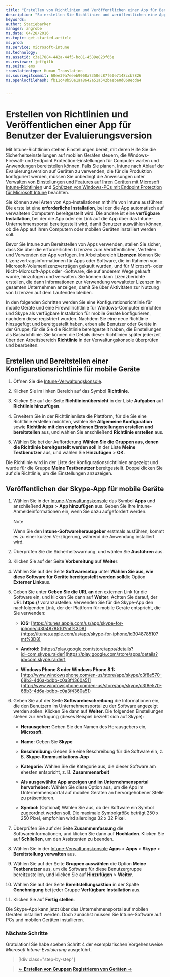 ```yaml
---
title: "Erstellen von Richtlinien und Veröffentlichen einer App für Benutzer | Microsoft Intune"
description: "So erstellen Sie Richtlinien und veröffentlichen eine App, wenn Sie sich für eine kostenlose 30-tägige Evaluierungsversion von Intune registrieren."
keywords: 
author: Staciebarker
manager: angrobe
ms.date: 04/28/2016
ms.topic: get-started-article
ms.prod: 
ms.service: microsoft-intune
ms.technology: 
ms.assetid: c3a17884-442a-44f5-bc81-4589e823f65e
ms.reviewer: jeffgilb
ms.suite: ems
translationtype: Human Translation
ms.sourcegitcommit: 60ee39a7eeeb9068a7350ec87f60e7148ccb7826
ms.openlocfilehash: fb11c48b50e1aa8642a51a542baebe0d068ecda4


---
```



# Erstellen von Richtlinien und Veröffentlichen einer App für Benutzer der Evaluierungsversion
Mit Intune-Richtlinien stehen Einstellungen bereit, mit deren Hilfe Sie die Sicherheitseinstellungen auf mobilen Geräten steuern, die Windows-Firewall- und Endpoint Protection-Einstellungen für Computer warten und Anwendungen bereitstellen können. Falls Sie planen, Intune nach Ablauf der Evaluierungsversion auf Geräten zu verwenden, die für die Produktion konfiguriert werden, müssen Sie unbedingt die Anweisungen unter [Verwalten von Einstellungen und Features auf Ihren Geräten mit Microsoft Intune-Richtlinien](/intune/deploy-use/manage-settings-and-features-on-your-devices-with-microsoft-intune-policies) und [Schützen von Windows-PCs mit Endpoint Protection für Microsoft Intune](/intune/deploy-use/help-secure-windows-pcs-with-endpoint-protection-for-microsoft-intune) beachten.

Sie können zwei Arten von App-Installationen mithilfe von Intune ausführen: Die erste ist eine **erforderliche Installation**, bei der die App automatisch auf verwalteten Computern bereitgestellt wird. Die andere ist eine **verfügbare Installation**, bei der die App oder ein Link auf die App über das Intune-Unternehmensportal bereitgestellt wird, damit Benutzer auswählen können, ob die App auf ihren Computern oder mobilen Geräten installiert werden soll.

Bevor Sie Intune zum Bereitstellen von Apps verwenden, stellen Sie sicher, dass Sie über die erforderlichen Lizenzen zum Veröffentlichen, Verteilen und Verwenden der App verfügen. Im Arbeitsbereich **Lizenzen** können Sie Lizenzvertragsinformationen für Apps oder Software, die im Rahmen von Microsoft-Volumenlizenzverträgen gekauft wurden, und für Microsoft- oder Nicht-Microsoft-Apps oder -Software, die auf anderem Wege gekauft wurde, hinzufügen und verwalten. Sie können dann Lizenzberichte erstellen, die dann Informationen zur Verwendung verwalteter Lizenzen im gesamten Unternehmen anzeigen, damit Sie über Aktivitäten zur Nutzung von Lizenzen auf dem Laufenden bleiben.

In den folgenden Schritten werden Sie eine Konfigurationsrichtlinie für mobile Geräte und eine Firewallrichtlinie für Windows-Computer einrichten und Skype als verfügbare Installation für mobile Geräte konfigurieren, nachdem diese registriert wurden. Nachdem Sie eine neue Richtlinie hinzugefügt und bereitgestellt haben, erben alle Benutzer oder Geräte in der Gruppe, für die Sie die Richtlinie bereitgestellt haben, die Einstellungen als Basisrichtlinie. Sie können die Details dieser Richtlinien später jederzeit über den Arbeitsbereich **Richtlinie** in der Verwaltungskonsole überprüfen und bearbeiten.

## Erstellen und Bereitstellen einer Konfigurationsrichtlinie für mobile Geräte

1.  Öffnen Sie die [Intune-Verwaltungskonsole](https://manage.microsoft.com/).

2.  Klicken Sie im linken Bereich auf das Symbol **Richtlinie**.

3.  Klicken Sie auf der Seite **Richtlinienübersicht** in der Liste **Aufgaben** auf **Richtlinie hinzufügen**.

4.  Erweitern Sie in der Richtlinienliste die Plattform, für die Sie eine Richtlinie erstellen möchten, wählen Sie **Allgemeine Konfiguration** sowie **Richtlinie mit den empfohlenen Einstellungen erstellen und bereitstellen** aus, und wählen Sie anschließend **Richtlinie erstellen** aus.

5.  Wählen Sie bei der Aufforderung **Wählen Sie die Gruppen aus, denen die Richtlinie bereitgestellt werden soll** in der Liste **Meine Testbenutzer** aus, und wählen Sie **Hinzufügen** &gt; **OK**.

Die Richtlinie wird in der Liste der Konfigurationsrichtlinien angezeigt und wurde für die Gruppe **Meine Testbenutzer** bereitgestellt. Doppelklicken Sie auf die Richtlinie, um die Einstellungen anzuzeigen.

## Veröffentlichen der Skype-App für mobile Geräte

1.  Wählen Sie in der [Intune-Verwaltungskonsole](https://manage.microsoft.com/) das Symbol **Apps** und anschließend **Apps** &gt; **App hinzufügen** aus. Geben Sie Ihre Intune-Anmeldeinformationen ein, wenn Sie dazu aufgefordert werden.

    > [!NOTE]
    > Wenn Sie den **Intune-Softwareherausgeber** erstmals ausführen, kommt es zu einer kurzen Verzögerung, während die Anwendung installiert wird.

2.  Überprüfen Sie die Sicherheitswarnung, und wählen Sie **Ausführen** aus.

3.  Klicken Sie auf der Seite **Vorbereitung** auf **Weiter**.

4.  Wählen Sie auf der Seite **Softwaresetup** unter **Wählen Sie aus, wie diese Software für Geräte bereitgestellt werden soll**die Option **Externer Link**aus.

5.  Geben Sie unter **Geben Sie die URL an** den externen Link für die Software ein, und klicken Sie dann auf **Weiter**. Achten Sie darauf, der URL **https://** voranzustellen. Verwenden Sie für die Skype-App den nachfolgenden Link, der der Plattform für mobile Geräte entspricht, die Sie verwenden:

    -   **iOS:** [https://itunes.apple.com/us/app/skype-for-iphone/id304878510?mt%3D8](https://itunes.apple.com/us/app/skype-for-iphone/id304878510?mt%3D8)

    -   **Android:** [https://play.google.com/store/apps/details?id=com.skype.raider](https://play.google.com/store/apps/details?id=com.skype.raider)

    -   **Windows Phone 8 oder Windows Phone 8.1:** [http://www.windowsphone.com/en-us/store/app/skype/c3f8e570-68b3-4d6a-bdbb-c0a3f4360a51](http://www.windowsphone.com/en-us/store/app/skype/c3f8e570-68b3-4d6a-bdbb-c0a3f4360a51)

6.  Geben Sie auf der Seite **Softwarebeschreibung** die Informationen ein, die den Benutzern im Unternehmensportal zu der Software angezeigt werden sollen. Klicken Sie dann auf **Weiter**. Die folgenden Einstellungen stehen zur Verfügung (dieses Beispiel bezieht sich auf Skype):

    -   **Herausgeber:** Geben Sie den Namen des Herausgebers ein, **Microsoft**.

    -   **Name:** Geben Sie **Skype**

    -   **Beschreibung:** Geben Sie eine Beschreibung für die Software ein, z. B. **Skype-Kommunikations-App**

    -   **Kategorie:** Wählen Sie die Kategorie aus, die dieser Software am ehesten entspricht, z. B. **Zusammenarbeit**

    -   **Als ausgewählte App anzeigen und im Unternehmensportal hervorheben:** Wählen Sie diese Option aus, um die App im Unternehmensportal auf mobilen Geräten an hervorgehobener Stelle zu präsentieren.

    -   **Symbol:** (Optional) Wählen Sie aus, ob der Software ein Symbol zugeordnet werden soll. Die maximale Symbolgröße beträgt 250 x 250 Pixel, empfohlen wird allerdings 32 x 32 Pixel.

7.  Überprüfen Sie auf der Seite **Zusammenfassung** die Softwareinformationen, und klicken Sie dann auf **Hochladen**. Klicken Sie auf **Schließen**, um den Assistenten zu beenden.

8.  Wählen Sie in der [Intune-Verwaltungskonsole](https://manage.microsoft.com/) **Apps** &gt; **Apps** &gt; **Skype** &gt; **Bereitstellung verwalten** aus.

9. Wählen Sie auf der Seite **Gruppen auswählen** die Option **Meine Testbenutzer** aus, um die Software für diese Benutzergruppe bereitzustellen, und klicken Sie auf **Hinzufügen** &gt; **Weiter**.

10. Wählen Sie auf der Seite **Bereitstellungsaktion** in der Spalte **Genehmigung** bei jeder Gruppe **Verfügbare Installation** aus.

11. Klicken Sie auf **Fertig stellen**.

Die Skype-App kann jetzt über das Unternehmensportal auf mobilen Geräten installiert werden. Doch zunächst müssen Sie Intune-Software auf PCs und mobilen Geräten installieren.

### Nächste Schritte
Gratulation! Sie habe soeben Schritt 4 der exemplarischen Vorgehensweise *Microsoft Intune-Evaluierung* ausgeführt.

>[!div class="step-by-step"]

>[&larr; **Erstellen von Gruppen**](.\get-started-with-a-30-day-trial-of-microsoft-intune-step-3.md)     [**Registrieren von Geräten** &rarr;](.\get-started-with-a-30-day-trial-of-microsoft-intune-step-5.md)  



<!--HONumber=Jul16_HO4-->


